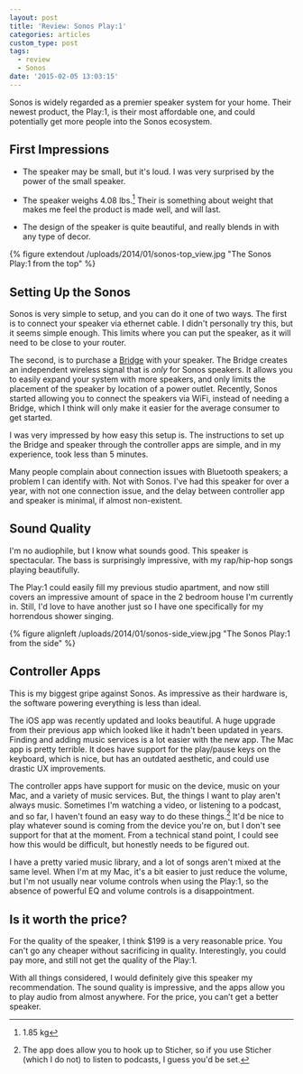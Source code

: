 ```yaml
---
layout: post
title: 'Review: Sonos Play:1'
categories: articles
custom_type: post
tags:
  - review
  - Sonos
date: '2015-02-05 13:03:15'
---
```

Sonos is widely regarded as a premier speaker system for your home. Their newest product, the Play:1, is their most affordable one, and could potentially get more people into the Sonos ecosystem.

## First Impressions
- The speaker may be small, but it's loud. I was very surprised by the power of the small speaker.

- The speaker weighs 4.08 lbs.[^1] Their is something about weight that makes me feel the product is made well, and will last.

- The design of the speaker is quite beautiful, and really blends in with any type of decor.

{% figure extendout /uploads/2014/01/sonos-top_view.jpg "The Sonos Play:1 from the top" %}

## Setting Up the Sonos
Sonos is very simple to setup, and you can do it one of two ways. The first is to connect your speaker via ethernet cable. I didn't personally try this, but it seems simple enough. This limits where you can put the speaker, as it will need to be close to your router.

The second, is to purchase a [Bridge](http://www.sonos.com/shop/products/bridge) with your speaker. The Bridge creates an independent wireless signal that is *only* for Sonos speakers. It allows you to easily expand your system with more speakers, and only limits the placement of the speaker by location of a power outlet. Recently, Sonos started allowing you to connect the speakers via WiFi, instead of needing a Bridge, which I think will only make it easier for the average consumer to get started.

I was very impressed by how easy this setup is. The instructions to set up the Bridge and speaker through the controller apps are simple, and in my experience, took less than 5 minutes.

Many people complain about connection issues with Bluetooth speakers; a problem I can identify with. Not with Sonos. I've had this speaker for over a year, with not one connection issue, and the delay between controller app and speaker is minimal, if almost non-existent.

## Sound Quality
I'm no audiophile, but I know what sounds good. This speaker is spectacular. The bass is surprisingly impressive, with my rap/hip-hop songs playing beautifully.

The Play:1 could easily fill my previous studio apartment, and now still covers an impressive amount of space in the 2 bedroom house I'm currently in. Still, I'd love to have another just so I have one specifically for my horrendous shower singing.

{% figure alignleft /uploads/2014/01/sonos-side_view.jpg "The Sonos Play:1 from the side" %}

## Controller Apps
This is my biggest gripe against Sonos. As impressive as their hardware is, the software powering everything is less than ideal.

The iOS app was recently updated and looks beautiful. A huge upgrade from their previous app which looked like it hadn't been updated in years. Finding and adding music services is a lot easier with the new app. The Mac app is pretty terrible. It does have support for the play/pause keys on the keyboard, which is nice, but has an outdated aesthetic, and could use drastic UX improvements.

The controller apps have support for music on the device, music on your Mac, and a variety of music services. But, the things I want to play aren't always music. Sometimes I'm watching a video, or listening to a podcast, and so far, I haven't found an easy way to do these things.[^2] It'd be nice to play whatever sound is coming from the device you're on, but I don't see support for that at the moment. From a technical stand point, I could see how this would be difficult, but honestly needs to be figured out.

I have a pretty varied music library, and a lot of songs aren't mixed at the same level. When I'm at my Mac, it's a bit easier to just reduce the volume, but I'm not usually near volume controls when using the Play:1, so the absence of powerful EQ and volume controls is a disappointment.


## Is it worth the price?
For the quality of the speaker, I think $199 is a very reasonable price. You can't go any cheaper without sacrificing in quality. Interestingly, you could pay more, and still not get the quality of the Play:1.

With all things considered, I would definitely give this speaker my recommendation. The sound quality is impressive, and the apps allow you to play audio from almost anywhere. For the price, you can’t get a better speaker.

[^1]: 1.85 kg
[^2]: The app does allow you to hook up to Sticher, so if you use Sticher (which I do not) to listen to podcasts, I guess you'd be set.

